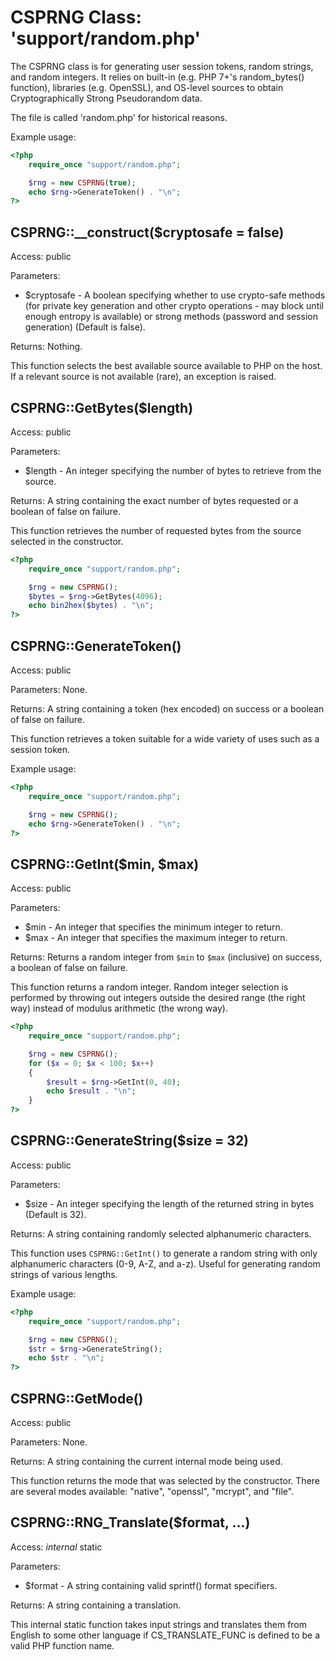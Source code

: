 CSPRNG Class:  'support/random.php'
===================================

The CSPRNG class is for generating user session tokens, random strings, and random integers.  It relies on built-in (e.g. PHP 7+'s random_bytes() function), libraries (e.g. OpenSSL), and OS-level sources to obtain Cryptographically Strong Pseudorandom data.

The file is called 'random.php' for historical reasons.

Example usage:

```php
<?php
	require_once "support/random.php";

	$rng = new CSPRNG(true);
	echo $rng->GenerateToken() . "\n";
?>
```

CSPRNG::__construct($cryptosafe = false)
----------------------------------------

Access:  public

Parameters:

* $cryptosafe - A boolean specifying whether to use crypto-safe methods (for private key generation and other crypto operations - may block until enough entropy is available) or strong methods (password and session generation) (Default is false).

Returns:  Nothing.

This function selects the best available source available to PHP on the host.  If a relevant source is not available (rare), an exception is raised.

CSPRNG::GetBytes($length)
-------------------------

Access:  public

Parameters:

* $length - An integer specifying the number of bytes to retrieve from the source.

Returns:  A string containing the exact number of bytes requested or a boolean of false on failure.

This function retrieves the number of requested bytes from the source selected in the constructor.

```php
<?php
	require_once "support/random.php";

	$rng = new CSPRNG();
	$bytes = $rng->GetBytes(4096);
	echo bin2hex($bytes) . "\n";
?>
```

CSPRNG::GenerateToken()
-----------------------

Access:  public

Parameters:  None.

Returns:  A string containing a token (hex encoded) on success or a boolean of false on failure.

This function retrieves a token suitable for a wide variety of uses such as a session token.

Example usage:

```php
<?php
	require_once "support/random.php";

	$rng = new CSPRNG();
	echo $rng->GenerateToken() . "\n";
?>
```

CSPRNG::GetInt($min, $max)
--------------------------

Access:  public

Parameters:

* $min - An integer that specifies the minimum integer to return.
* $max - An integer that specifies the maximum integer to return.

Returns:  Returns a random integer from `$min` to `$max` (inclusive) on success, a boolean of false on failure.

This function returns a random integer.  Random integer selection is performed by throwing out integers outside the desired range (the right way) instead of modulus arithmetic (the wrong way).

```php
<?php
	require_once "support/random.php";

	$rng = new CSPRNG();
	for ($x = 0; $x < 100; $x++)
	{
		$result = $rng->GetInt(0, 40);
		echo $result . "\n";
	}
?>
```

CSPRNG::GenerateString($size = 32)
----------------------------------

Access:  public

Parameters:

* $size - An integer specifying the length of the returned string in bytes (Default is 32).

Returns:  A string containing randomly selected alphanumeric characters.

This function uses `CSPRNG::GetInt()` to generate a random string with only alphanumeric characters (0-9, A-Z, and a-z).  Useful for generating random strings of various lengths.

Example usage:

```php
<?php
	require_once "support/random.php";

	$rng = new CSPRNG();
	$str = $rng->GenerateString();
	echo $str . "\n";
?>
```

CSPRNG::GetMode()
-----------------

Access:  public

Parameters:  None.

Returns:  A string containing the current internal mode being used.

This function returns the mode that was selected by the constructor.  There are several modes available:  "native", "openssl", "mcrypt", and "file".

CSPRNG::RNG_Translate($format, ...)
-----------------------------------

Access:  _internal_ static

Parameters:

* $format - A string containing valid sprintf() format specifiers.

Returns:  A string containing a translation.

This internal static function takes input strings and translates them from English to some other language if CS_TRANSLATE_FUNC is defined to be a valid PHP function name.
